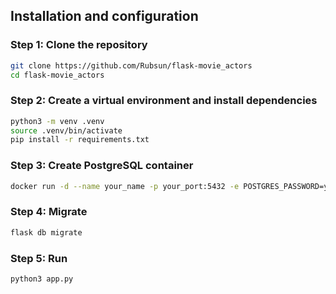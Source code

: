 ## Installation and configuration

### Step 1: Clone the repository
```bash
git clone https://github.com/Rubsun/flask-movie_actors
cd flask-movie_actors
```
### Step 2: Create a virtual environment and install dependencies
```bash
python3 -m venv .venv
source .venv/bin/activate
pip install -r requirements.txt
```

### Step 3: Create PostgreSQL container
```bash
docker run -d --name your_name -p your_port:5432 -e POSTGRES_PASSWORD=your_password -e POSTGRES_USER=your_user -e POSTGRES_DB=your_db postgres
```

### Step 4: Migrate
```bash
flask db migrate
```
### Step 5: Run
```bash
python3 app.py
```
